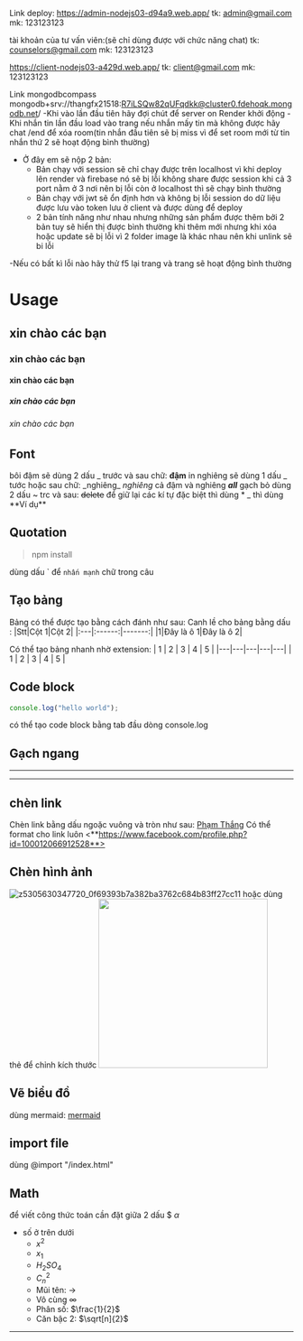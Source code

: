 Link deploy:
https://admin-nodejs03-d94a9.web.app/
tk: admin@gmail.com
mk: 123123123

tài khoản của tư vấn viên:(sẽ chỉ dùng được với chức năng chat)
tk: counselors@gmail.com
mk: 123123123

https://client-nodejs03-a429d.web.app/
tk: client@gmail.com
mk: 123123123

Link mongodbcompass
mongodb+srv://thangfx21518:R7iLSQw82qUFqdkk@cluster0.fdehoqk.mongodb.net/
-Khi vào lần đầu tiên hãy đợi chút để server on Render khởi động
-Khi nhắn tin lần đầu load vào trang nếu nhắn mấy tin mà không được hãy chat /end để xóa room(tin nhắn đầu tiên sẽ bị miss vì để set room mới từ tin nhắn thứ 2 sẽ hoạt động bình thường)
-	Ở đây em sẽ nộp 2 bản:
	-	Bản chạy với session sẽ chỉ chạy được trên localhost vì khi deploy lên render và firebase nó sẽ bị lỗi không share được session khi cả 3 port nằm ở 3 nơi nên bị lỗi còn ở localhost thì sẽ chạy bình thường
	-	Bản chạy với jwt sẽ ổn định hơn và không bị lỗi session do dữ liệu được lưu vào token lưu ở client và được dùng để deploy 
	-	2 bản tính năng như nhau nhưng những sản phẩm được thêm bởi 2 bản tuy sẽ hiển thị được bình thường khi thêm mới nhưng khi xóa hoặc update sẽ bị lỗi vì 2 folder image là khác nhau nên khi unlink sẽ bi lỗi

-Nếu có bất kì lỗi nào hãy thử f5 lại trang và trang sẽ hoạt động bình thường
# Usage

## xin chào các bạn

### xin chào các bạn

#### xin chào các bạn

##### xin chào các bạn

###### xin chào các bạn

## Font

bôi đậm sẽ dùng 2 dấu _ trước và sau chữ: **đậm**
in nghiêng sẽ dùng 1 dấu _ tước hoặc sau chữ: \_nghiêng\_ _nghiêng_
cả đậm và nghiêng **_all_**
gạch bỏ dùng 2 dấu ~ trc và sau: ~~delete~~
để giữ lại các kí tự đặc biệt thì dùng \* \_ thì dùng \*\*Ví dụ\*\*

## Quotation

> npm install

dùng dấu \` để `nhấn mạnh` chữ trong câu

## Tạo bảng

Bảng có thể được tạo bằng cách đánh như sau:
Canh lề cho bảng bằng dấu :
|Stt|Cột 1|Cột 2|
|:---|:------:|-------:|
|1|Đây là ô 1|Đây là ô 2|

Có thể tạo bảng nhanh nhờ extension:
| 1 | 2 | 3 | 4 | 5 |
|---|---|---|---|---|
| 1 | 2 | 3 | 4 | 5 |

## Code block

```javascript
console.log("hello world");
```

có thể tạo code block bằng tab đầu dòng
console.log

## Gạch ngang

---

---

## chèn link

Chèn link bằng dấu ngoặc vuông và tròn như sau:
[Phạm Thắng](https://www.facebook.com/profile.php?id=100012066912528)
Có thể format cho link luôn
<**https://www.facebook.com/profile.php?id=100012066912528**>

## Chèn hình ảnh

![z5305630347720_0f69393b7a382ba3762c684b83ff27cc11](https://i.imgur.com/eT7R2Ii.jpeg)
hoặc dùng thẻ để chỉnh kích thước
<img src="z5305630368321_5ab90acbe5f3147f397cc821552f9a5f.jpg" width="300">

## Vẽ biểu đồ

dùng mermaid: [mermaid](https://www.facebook.com/profile.php?id=100012066912528)

## import file

dùng @import "/index.html"

## Math

để viết công thức toán cần đặt giữa 2 dấu \$
$\alpha$

- số ở trên dưới
  - $x^2$
  - $x_1$
  - $H_2SO_4$
  - $C_n^2$
  - Mũi tên: $\to$
  - Vô cùng $\infty$
  - Phân số: $\frac{1}{2}$
  - Căn bậc 2: $\sqrt[n]{2}$

---
